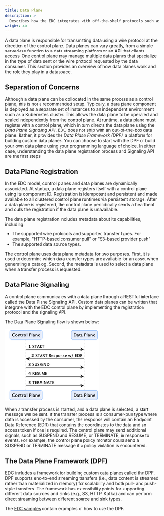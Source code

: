 ```yaml
---
title: Data Plane
description: >
  Describes how the EDC integrates with off-the-shelf protocols such as `HTTP`, `Kafka`, cloud object storage, and other technologies to transfer data between parties.
weight: 40
---
```


A data plane is responsible for transmitting data using a wire protocol at the direction of the control plane. Data planes can vary greatly, from a simple serverless function to a data streaming platform or an API that clients access.  One control plane may manage multiple data planes that specialize in the type of data sent or the wire protocol requested by the data consumer. This section provides an overview of how data planes work and the role they play in a dataspace.

## Separation of Concerns

Although a data plane can be collocated in the same process as a control plane, this is not a recommended setup. Typically, a data plane component is deployed as a separate set of instances to an independent environment such as a Kubernetes cluster. This allows the data plane to be operated and scaled independently from the control plane. At runtime, a data plane must register with a control plane, which in turn directs the data plane using the *Data Plane Signaling API*. EDC does not ship with an out-of-the-box data plane. Rather, it provides the *Data Plane Framework (DPF)*, a platform for building custom data planes. You can choose to start with the DPF or build your own data plane using your programming language of choice. In either case, understanding the data plane registration process and Signaling API are the first steps.

## Data Plane Registration

In the EDC model, control planes and data planes are dynamically associated. At startup, a data plane registers itself with a control plane using its component ID. Registration is idempotent and persistent and made available to all clustered control plane runtimes via persistent storage. After a data plane is registered, the control plane periodically sends a heartbeat and culls the registration if the data plane is unavailable.

The data plane registration includes metadata about its capabilities, including:
- The supported wire protocols and supported transfer types. For example, "HTTP-based consumer pull"  or "S3-based provider push"
- The supported data source types.

The control plane uses data plane metadata for two purposes. First, it is used to determine which data transfer types are available for an asset when generating a catalog. Second, the metadata is used to select a data plane when a transfer process is requested.

## Data Plane Signaling

A control plane communicates with a data plane through a RESTful interface called the Data Plane Signaling API. Custom data planes can be written that integrate with the EDC control plane by implementing the registration protocol and the signaling API.

The Data Plane Signaling flow is shown below:

![data-plane-signalling](data-plane-signalling.png)

When a transfer process is started, and a data plane is selected, a start message will be sent. If the transfer process is a consumer-pull type where data is accessed by the consumer, the response will contain an Endpoint Data Reference (EDR) that contains the coordinates to the data and an access token if one is required. The control plane may send additional signals, such as SUSPEND and RESUME, or TERMINATE, in response to events. For example, the control plane policy monitor could send a SUSPEND or TERMINATE message if a policy violation is encountered.
## The Data Plane Framework (DPF)

EDC includes a framework for building custom data planes called the DPF. DPF supports end-to-end streaming transfers (i.e., data content is streamed rather than materialized in memory) for scalability and both pull- and push- style transfers. The framework has extensibility points for supporting different data sources and sinks (e.g., S3, HTTP, Kafka) and can perform direct streaming between different source and sink types.

The [EDC samples](https://github.com/eclipse-edc/Samples) contain examples of how to use the DPF.
